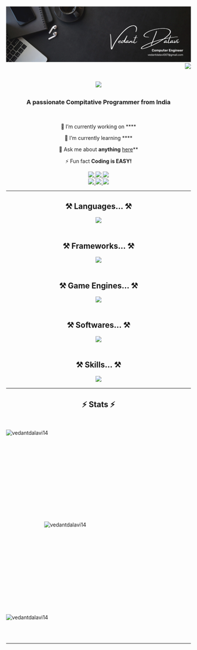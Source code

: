 ![MasterHead](https://github.com/vedantdalavi14/vedantdalavi14/blob/main/Brown%20Wood%20Minimalist%20Profile%20LinkedIn%20Banner.png)
<img align="right" src="https://visitor-badge.laobi.icu/badge?page_id=vedantdalavi14.vedantdalavi14" />

<h1 align="center">
    <img src="https://readme-typing-svg.herokuapp.com/?font=Righteous&size=35&center=true&vCenter=true&width=500&height=70&duration=4000&lines=Hi+There!+👋;+I'm+Vedant+Dalavi!!;" />
</h1>

<h3 align="center">A passionate Compitative Programmer from India</h3>

<br/>
<div>
<div align="center">
 
🔭 I’m currently working on ****
 
🌱 I’m currently learning ****

💬 Ask me about **anything** [here](https://github.com/vedantdalavi14/vedantdalavi14/issues)**

⚡ Fun fact **Coding is EASY!**
</div>
    
<div align="center"> 
  <a href="mailto:vedantdalavi14@gmail.com">
    <img src="https://img.shields.io/badge/Gmail-333333?style=for-the-badge&logo=gmail&logoColor=red" />
  </a>
  <a href="https://linkedin.com/in/vedant-dalavi-175419331" target="_blank">
    <img src="https://img.shields.io/badge/LinkedIn-0077B5?style=for-the-badge&logo=linkedin&logoColor=white" target="_blank" />
  </a>
  <a href="https://www.instagram.com/vedant_dalavi14/" target="_blank">
     <img src="https://img.shields.io/badge/Instagram-E4405F?style=for-the-badge&logo=instagram&logoColor=white" target="_blank" /> 
  </a>
    <br>
    <a href="https://www.codechef.com/users/vedant_1414" target="_blank">
     <img src="https://img.shields.io/badge/Codechef-%23B92B27.svg?&style=for-the-badge&logo=Codechef&logoColor=white" target="_blank" /> 
  </a>
    <a href="https://leetcode.com/u/vedantdalavi14/" target="_blank">
     <img src="https://img.shields.io/badge/-LeetCode-FFA116?style=for-the-badge&logo=LeetCode&logoColor=black" target="_blank" /> 
  </a>
    <a href="https://www.hackerrank.com/profile/vedantdalavi007" target="_blank">
     <img src="https://img.shields.io/badge/-Hackerrank-2EC866?style=for-the-badge&logo=HackerRank&logoColor=white" target="_blank" /> 
    </a>
</div>

 <hr/>
<h2 align="center">⚒️ Languages... ⚒️</h2>
<div align="center">
    <img src="https://skillicons.dev/icons?i=c,cpp,py,java,js,html,css" />
</div>
<br>
<h2 align="center">⚒️ Frameworks... ⚒️</h2>
<div align="center">
    <img src="https://skillicons.dev/icons?i=tailwind,django" />
</div>
<br/>
<h2 align="center">⚒️ Game Engines... ⚒️</h2>
<div align="center">
    <img src="https://skillicons.dev/icons?i=godot" />
</div>
<br>
<h2 align="center">⚒️ Softwares... ⚒️</h2>
<div align="center">
    <img src="https://skillicons.dev/icons?i=figma,matlab" />
</div>
<br>
<h2 align="center">⚒️ Skills... ⚒️</h2>
<div align="center">
    <img src="https://skillicons.dev/icons?i=git,github,vscode" />
</div>
<hr/>

<h2 align="center">⚡ Stats ⚡</h2>
<br>

&nbsp;<img width=400 height=250 align="left" src="https://github-readme-stats.vercel.app/api?username=vedantdalavi14&count_private=true&show_icons=true&theme=react&rank_icon=github&border_radius=10" alt="vedantdalavi14" />
<img width=400 height=250 align="right" src="https://github-readme-streak-stats.herokuapp.com/?user=vedantdalavi14&count_private=true&theme=react&border_radius=10" alt="vedantdalavi14" />
<br/>
<br>
<p>
<img width=390 align="center" src="https://github-readme-stats.vercel.app/api/top-langs?username=vedantdalavi14&hide=HTML&langs_count=8&layout=compact&theme=react&border_radius=10&size_weight=0.5&count_weight=0.5&exclude_repo=github-readme-stats" alt="vedantdalavi14" />
</p>
<br/><br/>

<hr/>

<br/>


